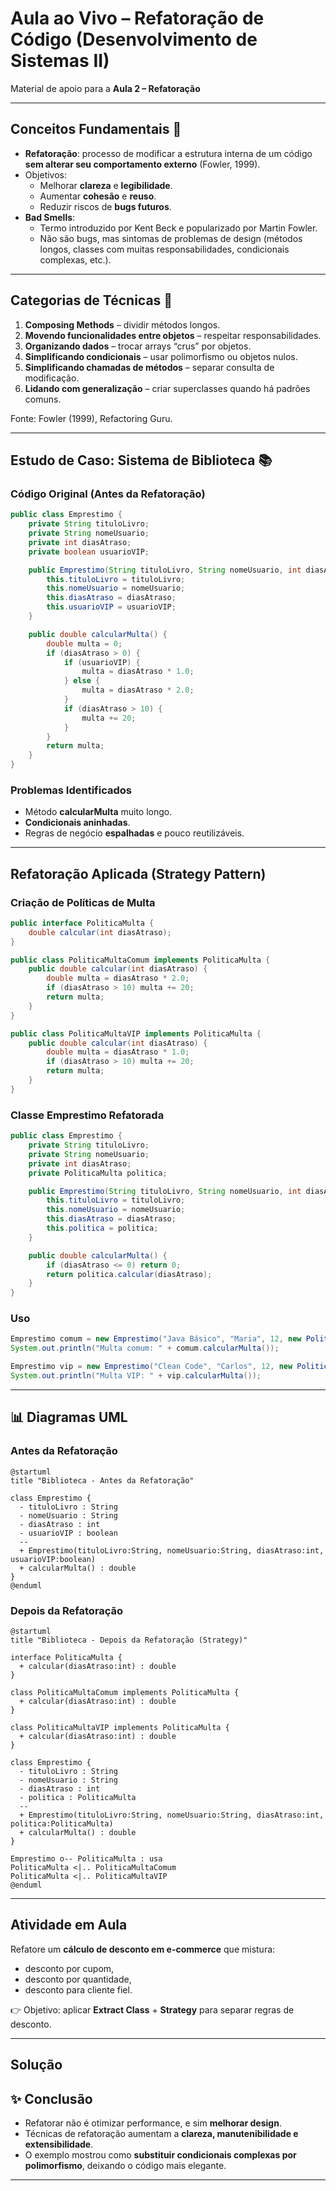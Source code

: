 # Aula ao Vivo – Refatoração de Código (Desenvolvimento de Sistemas II)


Material de apoio para a **Aula 2 – Refatoração**

---

## Conceitos Fundamentais 📖

- **Refatoração**: processo de modificar a estrutura interna de um código **sem alterar seu comportamento externo** (Fowler, 1999).
- Objetivos:
  - Melhorar **clareza** e **legibilidade**.
  - Aumentar **cohesão** e **reuso**.
  - Reduzir riscos de **bugs futuros**.
- **Bad Smells**:
  - Termo introduzido por Kent Beck e popularizado por Martin Fowler.
  - Não são bugs, mas sintomas de problemas de design (métodos longos, classes com muitas responsabilidades, condicionais complexas, etc.).

---

## Categorias de Técnicas 📖 

1. **Composing Methods** – dividir métodos longos.
2. **Movendo funcionalidades entre objetos** – respeitar responsabilidades.
3. **Organizando dados** – trocar arrays “crus” por objetos.
4. **Simplificando condicionais** – usar polimorfismo ou objetos nulos.
5. **Simplificando chamadas de métodos** – separar consulta de modificação.
6. **Lidando com generalização** – criar superclasses quando há padrões comuns.

Fonte: Fowler (1999), Refactoring Guru.

---

## Estudo de Caso: Sistema de Biblioteca 📚

### Código Original (Antes da Refatoração)

```java
public class Emprestimo {
    private String tituloLivro;
    private String nomeUsuario;
    private int diasAtraso;
    private boolean usuarioVIP;

    public Emprestimo(String tituloLivro, String nomeUsuario, int diasAtraso, boolean usuarioVIP) {
        this.tituloLivro = tituloLivro;
        this.nomeUsuario = nomeUsuario;
        this.diasAtraso = diasAtraso;
        this.usuarioVIP = usuarioVIP;
    }

    public double calcularMulta() {
        double multa = 0;
        if (diasAtraso > 0) {
            if (usuarioVIP) {
                multa = diasAtraso * 1.0;
            } else {
                multa = diasAtraso * 2.0;
            }
            if (diasAtraso > 10) {
                multa += 20;
            }
        }
        return multa;
    }
}
```

### Problemas Identificados
- Método **calcularMulta** muito longo.
- **Condicionais aninhadas**.
- Regras de negócio **espalhadas** e pouco reutilizáveis.

---

## Refatoração Aplicada (Strategy Pattern) 

### Criação de Políticas de Multa

```java
public interface PoliticaMulta {
    double calcular(int diasAtraso);
}

public class PoliticaMultaComum implements PoliticaMulta {
    public double calcular(int diasAtraso) {
        double multa = diasAtraso * 2.0;
        if (diasAtraso > 10) multa += 20;
        return multa;
    }
}

public class PoliticaMultaVIP implements PoliticaMulta {
    public double calcular(int diasAtraso) {
        double multa = diasAtraso * 1.0;
        if (diasAtraso > 10) multa += 20;
        return multa;
    }
}
```

### Classe Emprestimo Refatorada

```java
public class Emprestimo {
    private String tituloLivro;
    private String nomeUsuario;
    private int diasAtraso;
    private PoliticaMulta politica;

    public Emprestimo(String tituloLivro, String nomeUsuario, int diasAtraso, PoliticaMulta politica) {
        this.tituloLivro = tituloLivro;
        this.nomeUsuario = nomeUsuario;
        this.diasAtraso = diasAtraso;
        this.politica = politica;
    }

    public double calcularMulta() {
        if (diasAtraso <= 0) return 0;
        return politica.calcular(diasAtraso);
    }
}
```

### Uso

```java
Emprestimo comum = new Emprestimo("Java Básico", "Maria", 12, new PoliticaMultaComum());
System.out.println("Multa comum: " + comum.calcularMulta());

Emprestimo vip = new Emprestimo("Clean Code", "Carlos", 12, new PoliticaMultaVIP());
System.out.println("Multa VIP: " + vip.calcularMulta());
```

---

## 📊 Diagramas UML

### Antes da Refatoração
```plantuml
@startuml
title "Biblioteca - Antes da Refatoração"

class Emprestimo {
  - tituloLivro : String
  - nomeUsuario : String
  - diasAtraso : int
  - usuarioVIP : boolean
  --
  + Emprestimo(tituloLivro:String, nomeUsuario:String, diasAtraso:int, usuarioVIP:boolean)
  + calcularMulta() : double
}
@enduml
```

### Depois da Refatoração
```plantuml
@startuml
title "Biblioteca - Depois da Refatoração (Strategy)"

interface PoliticaMulta {
  + calcular(diasAtraso:int) : double
}

class PoliticaMultaComum implements PoliticaMulta {
  + calcular(diasAtraso:int) : double
}

class PoliticaMultaVIP implements PoliticaMulta {
  + calcular(diasAtraso:int) : double
}

class Emprestimo {
  - tituloLivro : String
  - nomeUsuario : String
  - diasAtraso : int
  - politica : PoliticaMulta
  --
  + Emprestimo(tituloLivro:String, nomeUsuario:String, diasAtraso:int, politica:PoliticaMulta)
  + calcularMulta() : double
}

Emprestimo o-- PoliticaMulta : usa
PoliticaMulta <|.. PoliticaMultaComum
PoliticaMulta <|.. PoliticaMultaVIP
@enduml
```

---

## Atividade em Aula

Refatore um **cálculo de desconto em e-commerce** que mistura:
- desconto por cupom,  
- desconto por quantidade,  
- desconto para cliente fiel.  

👉 Objetivo: aplicar **Extract Class** + **Strategy** para separar regras de desconto.

---

## Solução



## ✨ Conclusão

- Refatorar não é otimizar performance, e sim **melhorar design**.  
- Técnicas de refatoração aumentam a **clareza, manutenibilidade e extensibilidade**.  
- O exemplo mostrou como **substituir condicionais complexas por polimorfismo**, deixando o código mais elegante.

---
